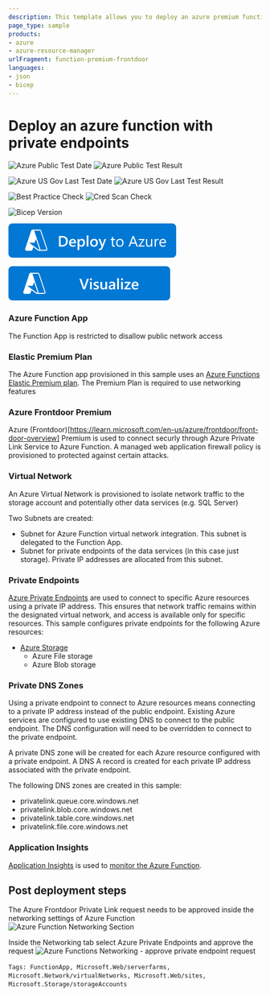 ```yaml
---
description: This template allows you to deploy an azure premium function protected and published by Azure Frontdoor premium. The conenction between Azure Frontdoor and Azure Functions is protected by Azure Private Link.
page_type: sample
products:
- azure
- azure-resource-manager
urlFragment: function-premium-frontdoor
languages:
- json
- bicep
---
```

# Deploy an azure function with private endpoints 

![Azure Public Test Date](https://azurequickstartsservice.blob.core.windows.net/badges/quickstarts/microsoft.web/app-function-private-endpoint-storage/PublicLastTestDate.svg)
![Azure Public Test Result](https://azurequickstartsservice.blob.core.windows.net/badges/quickstarts/microsoft.web/app-function-private-endpoint-storage/PublicDeployment.svg)

![Azure US Gov Last Test Date](https://azurequickstartsservice.blob.core.windows.net/badges/quickstarts/microsoft.web/app-function-private-endpoint-storage/FairfaxLastTestDate.svg)
![Azure US Gov Last Test Result](https://azurequickstartsservice.blob.core.windows.net/badges/quickstarts/microsoft.web/app-function-private-endpoint-storage/FairfaxDeployment.svg)

![Best Practice Check](https://azurequickstartsservice.blob.core.windows.net/badges/quickstarts/microsoft.web/app-function-private-endpoint-storage/BestPracticeResult.svg)
![Cred Scan Check](https://azurequickstartsservice.blob.core.windows.net/badges/quickstarts/microsoft.web/app-function-private-endpoint-storage/CredScanResult.svg)

![Bicep Version](https://azurequickstartsservice.blob.core.windows.net/badges/quickstarts/microsoft.web/app-function-private-endpoint-storage/BicepVersion.svg)

[![Deploy To Azure](https://raw.githubusercontent.com/Azure/azure-quickstart-templates/master/1-CONTRIBUTION-GUIDE/images/deploytoazure.svg?sanitize=true)](https://portal.azure.com/#create/Microsoft.Template/uri/https%3A%2F%2Fraw.githubusercontent.com%2FAzure%2Fazure-quickstart-templates%2Fmaster%2Fquickstarts%2Fmicrosoft.web%2Fapp-function-private-endpoint-storage%2Fazuredeploy.json)

[![Visualize](https://raw.githubusercontent.com/Azure/azure-quickstart-templates/master/1-CONTRIBUTION-GUIDE/images/visualizebutton.svg?sanitize=true)](http://armviz.io/#/?load=https%3A%2F%2Fraw.githubusercontent.com%2FAzure%2Fazure-quickstart-templates%2Fmaster%2Fquickstarts%2Fmicrosoft.web%2Fapp-function-private-endpoint-storage%2Fazuredeploy.json)

### Azure Function App

The Function App is restricted to disallow public network access

### Elastic Premium Plan

The Azure Function app provisioned in this sample uses an [Azure Functions Elastic Premium plan](https://docs.microsoft.com/azure/azure-functions/functions-premium-plan#features). The Premium Plan is required to use networking features

### Azure Frontdoor Premium

Azure (Frontdoor)[https://learn.microsoft.com/en-us/azure/frontdoor/front-door-overview] Premium is used to connect securly through Azure Private Link Service to Azure Function. A managed web application firewall policy is provisioned to protected against certain attacks.

### Virtual Network

An Azure Virtual Network is provisioned to isolate network traffic to the storage account and potentially other data services (e.g. SQL Server)

Two Subnets are created:

- Subnet for Azure Function virtual network integration. This subnet is delegated to the Function App.
- Subnet for private endpoints of the data services (in this case just storage). Private IP addresses are allocated from this subnet.

### Private Endpoints

[Azure Private Endpoints](https://docs.microsoft.com/azure/private-link/private-endpoint-overview) are used to connect to specific Azure resources using a private IP address. This ensures that network traffic remains within the designated virtual network, and access is available only for specific resources.  This sample configures private endpoints for the following Azure resources:

- [Azure Storage](https://docs.microsoft.com/azure/storage/common/storage-private-endpoints)
  - Azure File storage
  - Azure Blob storage

### Private DNS Zones

Using a private endpoint to connect to Azure resources means connecting to a private IP address instead of the public endpoint.  Existing Azure services are configured to use existing DNS to connect to the public endpoint.  The DNS configuration will need to be overridden to connect to the private endpoint.

A private DNS zone will be created for each Azure resource configured with a private endpoint.  A DNS A record is created for each private IP address associated with the private endpoint.

The following DNS zones are created in this sample:

- privatelink.queue.core.windows.net
- privatelink.blob.core.windows.net
- privatelink.table.core.windows.net
- privatelink.file.core.windows.net

### Application Insights

[Application Insights](https://docs.microsoft.com/azure/azure-monitor/app/app-insights-overview) is used to [monitor the Azure Function](https://docs.microsoft.com/azure/azure-functions/functions-monitoring).

## Post deployment steps

The Azure Frontdoor Private Link request needs to be approved inside the networking settings of Azure Function 
![Azure Function Networking Section](/images/function-network-settings.png)

Inside the Networking tab select Azure Private Endpoints and approve the request
![Azure Functions Networking - approve private endpoint request](/images/function-private-endpoint-approval.png)

`Tags: FunctionApp, Microsoft.Web/serverfarms, Microsoft.Network/virtualNetworks, Microsoft.Web/sites, Microsoft.Storage/storageAccounts`